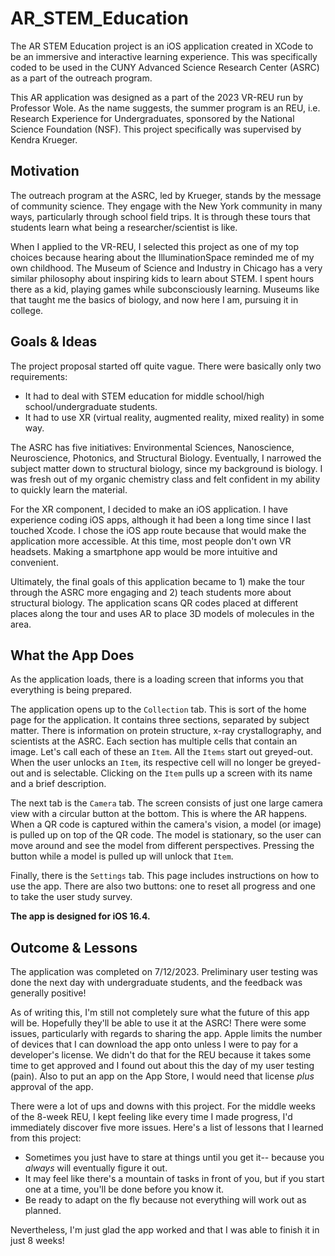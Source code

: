 # AR_STEM_Education

The AR STEM Education project is an iOS application created in XCode to be an immersive and interactive learning experience. This was specifically coded to be used in the CUNY Advanced Science Research Center (ASRC) as a part of the outreach program. 

This AR application was designed as a part of the 2023 VR-REU run by Professor Wole. As the name suggests, the summer program is an REU, i.e. Research Experience for Undergraduates, sponsored by the National Science Foundation (NSF). This project specifically was supervised by Kendra Krueger. 

## Motivation

The outreach program at the ASRC, led by Krueger, stands by the message of community science. They engage with the New York community in many ways, particularly through school field trips. It is through these tours that students learn what being a researcher/scientist is like. 

When I applied to the VR-REU, I selected this project as one of my top choices because hearing about the IlluminationSpace reminded me of my own childhood. The Museum of Science and Industry in Chicago has a very similar philosophy about inspiring kids to learn about STEM. I spent hours there as a kid, playing games while subconsciously learning. Museums like that taught me the basics of biology, and now here I am, pursuing it in college. 

## Goals & Ideas

The project proposal started off quite vague. There were basically only two requirements:
- It had to deal with STEM education for middle school/high school/undergraduate students.
- It had to use XR (virtual reality, augmented reality, mixed reality) in some way.

The ASRC has five initiatives: Environmental Sciences, Nanoscience, Neuroscience, Photonics, and Structural Biology. Eventually, I narrowed the subject matter down to structural biology, since my background is biology. I was fresh out of my organic chemistry class and felt confident in my ability to quickly learn the material. 

For the XR component, I decided to make an iOS application. I have experience coding iOS apps, although it had been a long time since I last touched Xcode. I chose the iOS app route because that would make the application more accessible. At this time, most people don't own VR headsets. Making a smartphone app would be more intuitive and convenient.

Ultimately, the final goals of this application became to 1) make the tour through the ASRC more engaging and 2) teach students more about structural biology. The application scans QR codes placed at different places along the tour and uses AR to place 3D models of molecules in the area. 

## What the App Does

As the application loads, there is a loading screen that informs you that everything is being prepared. 

The application opens up to the `Collection` tab. This is sort of the home page for the application. It contains three sections, separated by subject matter. There is information on protein structure, x-ray crystallography, and scientists at the ASRC. Each section has multiple cells that contain an image. Let's call each of these an `Item`. All the `Items` start out greyed-out. When the user unlocks an `Item`, its respective cell will no longer be greyed-out and is selectable. Clicking on the `Item` pulls up a screen with its name and a brief description.

The next tab is the `Camera` tab. The screen consists of just one large camera view with a circular button at the bottom. This is where the AR happens. When a QR code is captured within the camera's vision, a model (or image) is pulled up on top of the QR code. The model is stationary, so the user can move around and see the model from different perspectives. Pressing the button while a model is pulled up will unlock that `Item`.

Finally, there is the `Settings` tab. This page includes instructions on how to use the app. There are also two buttons: one to reset all progress and one to take the user study survey. 

**The app is designed for iOS 16.4.** 

## Outcome & Lessons

The application was completed on 7/12/2023. Preliminary user testing was done the next day with undergraduate students, and the feedback was generally positive! 

As of writing this, I'm still not completely sure what the future of this app will be. Hopefully they'll be able to use it at the ASRC! There were some issues, particularly with regards to sharing the app. Apple limits the number of devices that I can download the app onto unless I were to pay for a developer's license. We didn't do that for the REU because it takes some time to get approved and I found out about this the day of my user testing (pain). Also to put an app on the App Store, I would need that license *plus* approval of the app. 

There were a lot of ups and downs with this project. For the middle weeks of the 8-week REU, I kept feeling like every time I made progress, I'd immediately discover five more issues. Here's a list of lessons that I learned from this project:
- Sometimes you just have to stare at things until you get it-- because you *always* will eventually figure it out.
- It may feel like there's a mountain of tasks in front of you, but if you start one at a time, you'll be done before you know it.
- Be ready to adapt on the fly because not everything will work out as planned.

Nevertheless, I'm just glad the app worked and that I was able to finish it in just 8 weeks!
